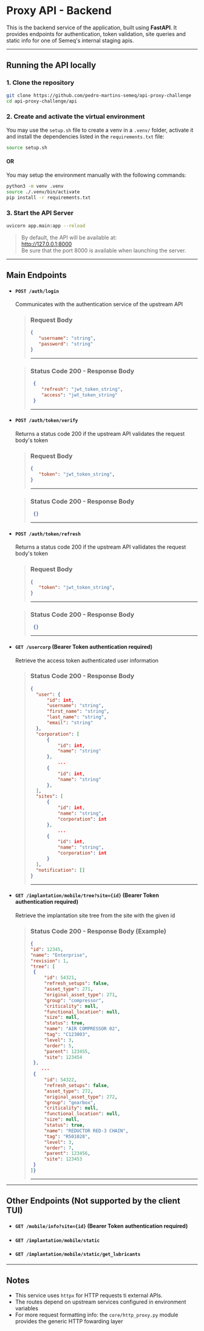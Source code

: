 # Proxy API - Backend

This is the backend service of the application, built using **FastAPI**. It provides endpoints for authentication, token validation, site queries and static info for one of Semeq's internal staging apis.

---

## Running the API locally
### 1. Clone the repository
```bash
git clone https://github.com/pedro-martins-semeq/api-proxy-challenge
cd api-proxy-challenge/api
```
### 2. Create and activate the virtual environment
You may use the `setup.sh` file to create a venv in a `.venv/` folder, activate it and install the dependencies listed in the `requirements.txt` file:
```bash
source setup.sh
``` 

#### OR

You may setup the environment manually with the following commands:

```bash
python3 -m venv .venv
source ./.venv/bin/activate
pip install -r requirements.txt
```

### 3. Start the API Server
```bash
uvicorn app.main:app --reload
```

> By default, the API will be available at:
> <br>http://127.0.0.1:8000 <br>
> Be sure that the port 8000 is available when launching the server.

---

## Main Endpoints
- #### `POST /auth/login` <br>
    Communicates with the authentication service of the upstream API 

    > ### Request Body
    >```json
    > {
    >    "username": "string",
    >    "password": "string"
    > }
    >```
    > ---

    > ### Status Code 200 - Response Body
    >```json
    >  {
    >     "refresh": "jwt_token_string",
    >     "access": "jwt_token_string"
    >  }
    >```
    > ---

- #### `POST /auth/token/verify`
    Returns a status code 200 if the upstream API validates the request body's token
    > ### Request Body
    >```json
    > {
    >    "token": "jwt_token_string",
    > }
    >```
    > ---

    > ### Status Code 200 - Response Body
    >```json
    >  {}
    >```
    > ---

- #### `POST /auth/token/refresh`
    Returns a status code 200 if the upstream API vallidates the request body's token
    > ### Request Body
    >```json
    > {
    >    "token": "jwt_token_string",
    > }
    >```
    > ---

    > ### Status Code 200 - Response Body
    >```json
    >  {}
    >```
    > ---

- #### `GET /usercorp` (Bearer Token authentication required) 
    Retrieve the access token authenticated user information

    > ### Status Code 200 - Response Body
    >```json
    >{
    >	"user": {
    >		"id": int,
    >		"username": "string",
    >		"first_name": "string",
    >		"last_name": "string",
    >		"email": "string"
    >	},
    >	"corporation": [
    >		{
    >			"id": int,
    >			"name": "string"
    >		},
    >           ...
    >		{
    >			"id": int,
    >			"name": "string"
    >		},
    >	],
    >	"sites": [
    >		{
	>           "id": int,
    >			"name": "string",
    >			"corporation": int
    >		},
    >           ...
    >		{
    >			"id": int,
    >			"name": "string",
    >			"corporation": int
    >		}
    >	],
    >	"notification": []
    >}
    >```
    > ---

- #### `GET /implantation/mobile/tree?site={id}` (Bearer Token authentication required)
    Retrieve the implantation site tree from the site with the given id
    
    > ### Status Code 200 - Response Body (Example)
    >   ```json
    >{
    >"id": 12345,
    >"name": "Enterprise",
    >"revision": 1,
    >"tree": [
    >    {
    >        "id": 54321,
    >        "refresh_setups": false,
    >        "asset_type": 271,
    >        "original_asset_type": 271,
    >        "group": "compressor",
    >        "criticality": null,
    >        "functional_location": null,
    >        "size": null,
    >        "status": true,
    >        "name": "AIR COMPRESSOR 02",
    >        "tag": "C123003",
    >        "level": 3,
    >        "order": 5,
    >        "parent": 123455,
    >        "site": 123454
    >    },
    >       ...
    >    {
    >        "id": 54322,
    >        "refresh_setups": false,
    >        "asset_type": 272,
    >        "original_asset_type": 272,
    >        "group": "gearbox",
    >        "criticality": null,
    >        "functional_location": null,
    >        "size": null,
    >        "status": true,
    >        "name": "REDUCTOR RED-3 CHAIN",
    >        "tag": "R501028",
    >        "level": 3,
    >        "order": 7,
    >        "parent": 123456,
    >        "site": 123453
    >    }
    >]}
    >```
    > ---

---

## Other Endpoints (Not supported by the  client TUI)
- #### `GET /mobile/info?site={id}` (Bearer Token authentication required)
- #### `GET /implantation/mobile/static`
- #### `GET /implantation/mobile/static/get_lubricants`

---

## Notes
- This service uses `httpx` for HTTP requests ti external APIs.
- The routes depend on upstream services configured in environment variables
- For more request formatting info: the `core/http_proxy.py` module provides the generic HTTP fowarding layer